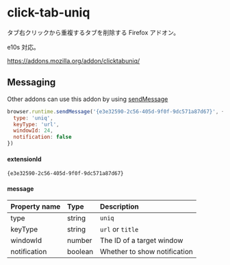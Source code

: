 # click-tab-uniq

タブ右クリックから重複するタブを削除する Firefox アドオン。

e10s 対応。

https://addons.mozilla.org/addon/clicktabuniq/


## <span id="messaging"/> Messaging

Other addons can use this addon by using [sendMessage](https://developer.mozilla.org/Add-ons/WebExtensions/API/runtime/sendMessage)

```javascript
browser.runtime.sendMessage('{e3e32590-2c56-405d-9f0f-9dc571a87d67}', {
  type: 'uniq',
  keyType: 'url',
  windowId: 24,
  notification: false
})
```


#### extensionId

`{e3e32590-2c56-405d-9f0f-9dc571a87d67}`


#### message

|Property name|Type|Description|
|:--|:--|:--|
|type|string|`uniq`|
|keyType|string|`url` or `title`|
|windowId|number|The ID of a target window|
|notification|boolean|Whether to show notification|
